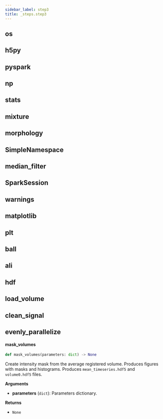 ```yaml
---
sidebar_label: step3
title: _steps.step3
---
```


## os

## h5py

## pyspark

## np

## stats

## mixture

## morphology

## SimpleNamespace

## median\_filter

## SparkSession

## warnings

## matplotlib

## plt

## ball

## ali

## hdf

## load\_volume

## clean\_signal

## evenly\_parallelize

#### mask\_volumes

```python
def mask_volumes(parameters: dict) -> None
```

Create intensity mask from the average registered volume.
Produces figures with masks and histograms.
Produces `mean_timeseries.hdf5` and `volume0.hdf5` files.

**Arguments**

* **parameters** (`dict`): Parameters dictionary.

**Returns**

* `None`

